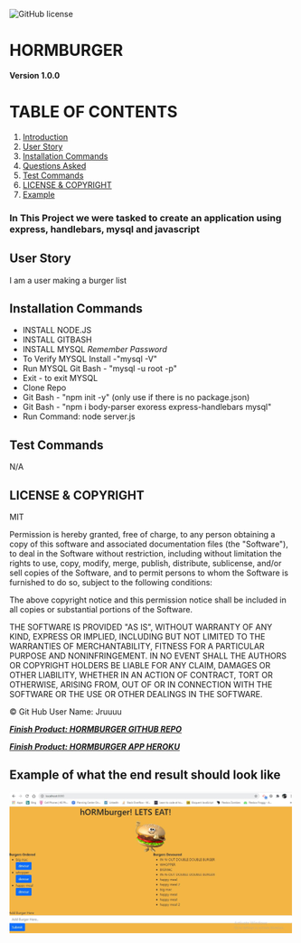 
![GitHub license](https://img.shields.io/badge/license-MIT-blue.svg)
# HORMBURGER
**Version 1.0.0**
# TABLE OF CONTENTS
1. [Introduction](#introduction)
2. [User Story](#user)
3. [Installation Commands](#installation)
4. [Questions Asked](#questions)
5. [Test Commands](#test)
6. [LICENSE & COPYRIGHT](#license)
7. [Example](#example)

### In This Project <a name="introduction"></a> we were tasked to create an application using express, handlebars, mysql and javascript
## User Story <a name="user"></a>
I am a user making a burger list
## Installation Commands <a name="installation"></a>  
- INSTALL NODE.JS
- INSTALL GITBASH
- INSTALL MYSQL *Remember Password*
- To Verify MYSQL Install -"mysql -V"
- Run MYSQL Git Bash - "mysql -u root -p"
- Exit - to exit MYSQL
- Clone Repo
- Git Bash - "npm init -y" (only use if there is no package.json)
- Git Bash - "npm i body-parser exoress express-handlebars mysql"
- Run Command: node server.js



## Test Commands <a name="test"></a>
N/A

## LICENSE & COPYRIGHT <a name="license"></a>
MIT


Permission is hereby granted, free of charge, to any person obtaining a copy
of this software and associated documentation files (the "Software"), to deal
in the Software without restriction, including without limitation the rights
to use, copy, modify, merge, publish, distribute, sublicense, and/or sell
copies of the Software, and to permit persons to whom the Software is
furnished to do so, subject to the following conditions:

The above copyright notice and this permission notice shall be included in
all copies or substantial portions of the Software.

THE SOFTWARE IS PROVIDED "AS IS", WITHOUT WARRANTY OF ANY KIND, EXPRESS OR
IMPLIED, INCLUDING BUT NOT LIMITED TO THE WARRANTIES OF MERCHANTABILITY,
FITNESS FOR A PARTICULAR PURPOSE AND NONINFRINGEMENT. IN NO EVENT SHALL THE
AUTHORS OR COPYRIGHT HOLDERS BE LIABLE FOR ANY CLAIM, DAMAGES OR OTHER
LIABILITY, WHETHER IN AN ACTION OF CONTRACT, TORT OR OTHERWISE, ARISING FROM,
OUT OF OR IN CONNECTION WITH THE SOFTWARE OR THE USE OR OTHER DEALINGS IN
THE SOFTWARE.



&copy; Git Hub User Name: Jruuuu

<a href="https://github.com/Jruuuu/hormburger">***Finish Product: HORMBURGER GITHUB REPO***</a>

<a href="https://shrouded-mesa-69348.herokuapp.com/">***Finish Product: HORMBURGER APP  HEROKU***</a>

## Example of what the end result should look like <a name="example"></a>

  <img src="public\assets\img\hORMburgerScreenShot.JPG" alt="HORMBURGERSCREENSHOT" width="500px" height="250px"/>
  
  
  
